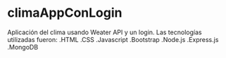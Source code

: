 # climaAppConLogin
Aplicación del clima usando Weater API y un login.
Las tecnologías utilizadas fueron:
.HTML
.CSS
.Javascript
.Bootstrap
.Node.js
.Express.js
.MongoDB
